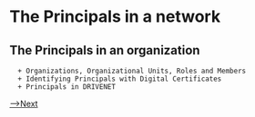 # The Principals in a network

## The Principals in an organization
      + Organizations, Organizational Units, Roles and Members
      + Identifying Principals with Digital Certificates
      + Principals in DRIVENET


[-->Next](./IdentityandChainsofTrust.md)
